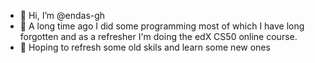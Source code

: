 - 👋 Hi, I’m @endas-gh
- 👀 A long time ago I did some programming most of which I have long forgotten and as a refresher I'm doing the edX CS50 online course.  
- 🌱 Hoping to refresh some old skils and learn some new ones

<!---
endas-gh/endas-gh is a ✨ special ✨ repository because its `README.md` (this file) appears on your GitHub profile.
You can click the Preview link to take a look at your changes.
--->
